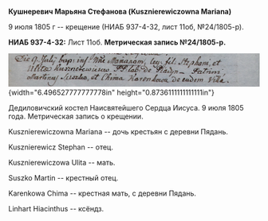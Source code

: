 **Кушнеревич Марьяна Стефанова (Kusznierewiczowna Mariana)**

9 июля 1805 г -- крещение (НИАБ 937-4-32, лист 11об, №24/1805-р).

**НИАБ 937-4-32:** Лист 11об. **Метрическая запись №24/1805-р.**

![](./media/a041e07481a6bbb15324181c0b0db42d515c90a2.png){width="6.496527777777778in"
height="0.8736111111111111in"}

Дедиловичский костел Наисвятейшего Сердца Иисуса. 9 июля 1805 года.
Метрическая запись о крещении.

Kusznierewiczowna Mariana -- дочь крестьян с деревни Пядань.

Kusznierewicz Stephan -- отец.

Kusznierewiczowa Ulita -- мать.

Suszko Martin -- крестный отец.

Karenkowa Chima -- крестная мать, с деревни Пядань.

Linhart Hiacinthus -- ксёндз.
